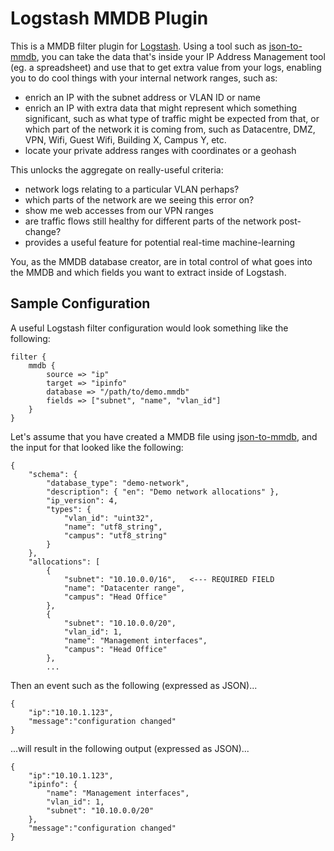 # Logstash MMDB Plugin

This is a MMDB filter plugin for
[Logstash](https://github.com/elastic/logstash). Using a tool such as
[json-to-mmdb](https://github.com/cameronkerrnz/json-to-mmdb), you can take the
data that's inside your IP Address Management tool (eg. a spreadsheet) and use
that to get extra value from your logs, enabling you to do cool things with your
internal network ranges, such as:

- enrich an IP with the subnet address or VLAN ID or name
- enrich an IP with extra data that might represent which something significant,
  such as what type of traffic might be expected from that, or which part of the
  network it is coming from, such as Datacentre, DMZ, VPN, Wifi, Guest Wifi,
  Building X, Campus Y, etc.
- locate your private address ranges with coordinates or a geohash

This unlocks the aggregate on really-useful criteria:

- network logs relating to a particular VLAN perhaps?
- which parts of the network are we seeing this error on?
- show me web accesses from our VPN ranges
- are traffic flows still healthy for different parts of the network post-change?
- provides a useful feature for potential real-time machine-learning

You, as the MMDB database creator, are in total control of what goes into the
MMDB and which fields you want to extract inside of Logstash.

## Sample Configuration

A useful Logstash filter configuration would look something like the following:

```
filter {
    mmdb {
        source => "ip"
        target => "ipinfo"
        database => "/path/to/demo.mmdb"
        fields => ["subnet", "name", "vlan_id"]
    }
}
```

Let's assume that you have created a MMDB file using
[json-to-mmdb](https://github.com/cameronkerrnz/json-to-mmdb), and the input
for that looked like the following:

```
{
    "schema": {
        "database_type": "demo-network",
        "description": { "en": "Demo network allocations" },
        "ip_version": 4,
        "types": {
            "vlan_id": "uint32",
            "name": "utf8_string",
            "campus": "utf8_string"
        }
    },
    "allocations": [
        {
            "subnet": "10.10.0.0/16",   <--- REQUIRED FIELD
            "name": "Datacenter range",
            "campus": "Head Office"
        },
        {
            "subnet": "10.10.0.0/20",
            "vlan_id": 1,
            "name": "Management interfaces",
            "campus": "Head Office"
        },
        ...
```

Then an event such as the following (expressed as JSON)...

```
{
    "ip":"10.10.1.123",
    "message":"configuration changed"
}
```

...will result in the following output (expressed as JSON)...

```
{
    "ip":"10.10.1.123",
    "ipinfo": {
        "name": "Management interfaces",
        "vlan_id": 1,
        "subnet": "10.10.0.0/20"
    },
    "message":"configuration changed"
}
```
